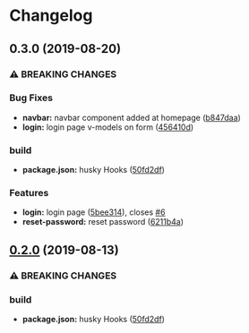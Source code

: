 # Changelog

## 0.3.0 (2019-08-20)


### ⚠ BREAKING CHANGES

### Bug Fixes

* **navbar:** navbar component added at homepage ([b847daa](https://github.com/AdotPet/AdotpetsNuxt/commit/b847daa5af6ebc440bbee44607a0fb9b57161246))
* **login:** login page v-models on form ([456410d](https://github.com/AdotPet/AdotpetsNuxt/commit/456410d))


### build

* **package.json:** husky Hooks ([50fd2df](https://github.com/AdotPet/AdotpetsNuxt/commit/50fd2df))


### Features

* **login:** login page ([5bee314](https://github.com/AdotPet/AdotpetsNuxt/commit/5bee314)), closes [#6](https://github.com/AdotPet/AdotpetsNuxt/issues/6)
* **reset-password:** reset password ([6211b4a](https://github.com/AdotPet/AdotpetsNuxt/commit/6211b4a))

## [0.2.0](https://github.com/AdotPet/AdotpetsNuxt/compare/v0.1.1...v0.2.0) (2019-08-13)


### ⚠ BREAKING CHANGES

### build

* **package.json:** husky Hooks ([50fd2df](https://github.com/AdotPet/AdotpetsNuxt/commit/50fd2df))
